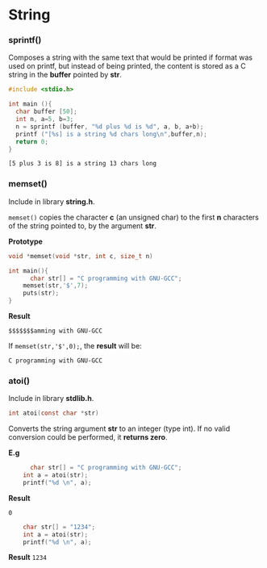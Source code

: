 # String

### sprintf()

Composes a string with the same text that would be printed if format was used on printf, but instead of being printed, the content is stored as a C string in the **buffer** pointed by **str**.

```c
#include <stdio.h>

int main (){
  char buffer [50];
  int n, a=5, b=3;
  n = sprintf (buffer, "%d plus %d is %d", a, b, a+b);
  printf ("[%s] is a string %d chars long\n",buffer,n);
  return 0;
}
```

```
[5 plus 3 is 8] is a string 13 chars long
```

### memset()

Include in library **string.h**.

``memset()`` copies the character **c** (an unsigned char) to the first **n** characters of the string pointed to, by the argument **str**.

**Prototype**

```c
void *memset(void *str, int c, size_t n)
```

```c
int main(){
	  char str[] = "C programming with GNU-GCC";
    memset(str,'$',7);
    puts(str);
}
```

**Result**

```
$$$$$$$amming with GNU-GCC
```

If ``memset(str,'$',0);``, the **result** will be:

```
C programming with GNU-GCC
```

### atoi()

Include in library **stdlib.h**.

```c
int atoi(const char *str)
```
Converts the string argument **str** to an integer (type int).  If no valid conversion could be performed, it **returns zero**.

**E.g**

```c
	  char str[] = "C programming with GNU-GCC";
    int a = atoi(str);
    printf("%d \n", a);
```   

**Result**

```
0
```

```c
    char str[] = "1234";
    int a = atoi(str);
    printf("%d \n", a);
```
**Result**
``1234``    
